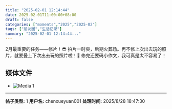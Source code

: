 ```yaml
---
title: "2025-02-01 12:14:44"
date: 2025-02-01T11:00:00+08:00
draft: false
categories: ["moments","2025","2025-02"]
tags: ["朋友圈","生活记录"]
summary: "2025-02-01 12:14:44..."
---
```


2月最重要的任务——修片！😎
​
拍片一时爽，后期火葬场。再不修上次出去玩的照片，就要叠上下次出去玩的照片啦！🤧 修完还要码小作文，我可真是太不容易了！

## 媒体文件

- ![Media 1](/Moments/photos/2025-02-01/202502011214440.jpg)

---

**帖子类型:** 1
**用户名:** chenxueyuan001
**处理时间:** 2025/8/28 18:47:30